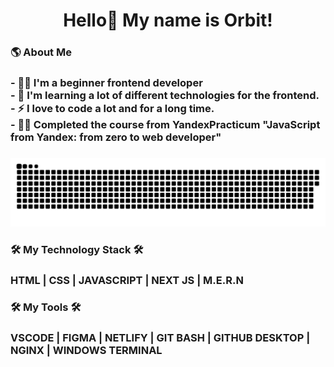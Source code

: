 <h1 align="center">Hello👋 My name is Orbit!</h1>

<h3 align="left">🌎  About Me</h3>

### - 👩‍💻 I'm a beginner frontend developer <br>- 🔭 I'm learning a lot of different technologies for the frontend. <br>- ⚡ I love to code a lot and for a long time. <br>- 👩‍💻 Completed the course from YandexPracticum "JavaScript from Yandex: from zero to web developer"

###

<p align="center">
 <img width="1100" src="snake.svg" alt="snake"/>
</p>

###

<h3 align="left">🛠 My Technology Stack 🛠</h3>

### HTML | CSS | JAVASCRIPT | NEXT JS | M.E.R.N

<h3 align="left">🛠 My Tools 🛠</h3>

### VSCODE | FIGMA | NETLIFY | GIT BASH | GITHUB DESKTOP | NGINX | WINDOWS TERMINAL
